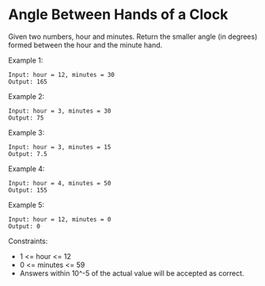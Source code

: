 # Angle Between Hands of a Clock

Given two numbers, hour and minutes. Return the smaller angle (in degrees) formed between the hour and the minute hand.

Example 1:

```
Input: hour = 12, minutes = 30
Output: 165
```

Example 2:

```
Input: hour = 3, minutes = 30
Output: 75
```

Example 3:

```
Input: hour = 3, minutes = 15
Output: 7.5
```

Example 4:

```
Input: hour = 4, minutes = 50
Output: 155
```

Example 5:

```
Input: hour = 12, minutes = 0
Output: 0
``` 

Constraints:

* 1 <= hour <= 12
* 0 <= minutes <= 59
* Answers within 10^-5 of the actual value will be accepted as correct.
